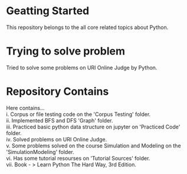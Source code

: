 # Geatting Started
This repository belongs to the all core related topics about Python.

# Trying to solve problem
Tried to solve some problems on URI Online Judge by Python.

# Repository Contains
Here contains... <br/>
i. Corpus or file testing code on the 'Corpus Testing' folder. <br/>
ii. Implemented BFS and DFS 'Graph' folder. <br/>
iii. Practiced basic python data structure on jupyter on 'Practiced Code' folder.<br/>
iv. Solved problems on URI Online Judge. <br/>
v. Some problems solved on the course Simulation and Modeling on the 'SimulationModeling' folder.<br/>
vi. Has some tutorial resourses on 'Tutorial Sources' folder.<br/>
vii. Book - > Learn Python The Hard Way, 3rd Edition.<br/>
